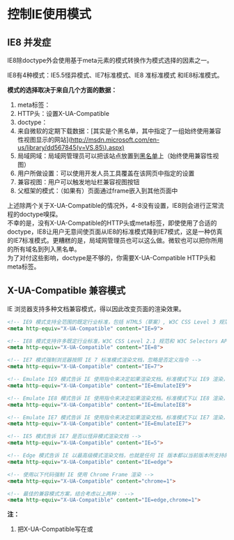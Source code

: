 # 控制IE使用模式

## IE8 并发症

IE8除doctype外会使用基于meta元素的模式转换作为模式选择的因素之一。

IE8有4种模式：IE5.5怪异模式、IE7标准模式、IE8 准标准模式 和IE8标准模式。

__模式的选择取决于来自几个方面的数据：__

1. meta标签：<meta http-equiv="X-UA-Compatible" content="...">
2. HTTP头：设置X-UA-Compatible
3. doctype：<!DOCTYPE ....>
4. 来自微软的定期下载数据：[其实是个黑名单，其中指定了一组始终使用兼容性视图显示的网站](http://msdn.microsoft.com/en-us/library/dd567845(v=VS.85\).aspx)
5. 局域网域：局域网管理员可以把该站点放置到[黑名单](http://go.microsoft.com/fwlink/?LinkId=145413)上（始终使用兼容性视图）
6. 用户所做设置：可以使用开发人员工具覆盖在该网页中指定的设置
7. 兼容视图：用户可以触发地址栏兼容视图按钮
8. 父框架的模式：（如果有）页面通过frame嵌入到其他页面中

上述除两个关于X-UA-Compatible的情况外，4-8没有设置，IE8则会进行正常流程的doctype嗅探。<br>
不幸的是，没有X-UA-Compatible的HTTP头或meta标签，即使使用了合适的doctype，IE8让用户无意间使页面从IE8的标准模式降到IE7模式，这是一种仿真的IE7标准模式。更糟糕的是，局域网管理员也可以这么做。微软也可以把你所用的所有域名到列入黑名单。<br>
为了对付这些影响，doctype是不够的，你需要X-UA-Compatible HTTP头和meta标签。


## X-UA-Compatible 兼容模式

IE 浏览器支持多种文档兼容模式，得以因此改变页面的渲染效果。

```html
<!-- IE9 模式支持全范围的既定行业标准，包括 HTML5（草案）, W3C CSS Level 3 规范（草案）, SVG 1.0 规范等 -->
<meta http-equiv="X-UA-Compatible" content="IE=9">

<!-- IE8 模式支持许多既定行业标准，W3C CSS Level 2.1 规范和 W3C Selectors API，有限支持 W3C CSS Level 3 规范（草案）和其他行业标准 -->
<meta http-equiv="X-UA-Compatible" content="IE=8">

<!-- IE7 模式强制浏览器按照 IE 7 标准模式渲染文档，忽略是否定义指令 -->
<meta http-equiv="X-UA-Compatible" content="IE=7">

<!-- Emulate IE9 模式告诉 IE 使用指令来决定如果渲染文档。标准模式下以 IE9 渲染，怪异模式下以 IE5 渲染。和 IE9 模式不同的是，Emulate IE9 模式会考虑指令 -->
<meta http-equiv="X-UA-Compatible" content="IE=EmulateIE9">

<!-- Emulate IE8 模式告诉 IE 使用指令来决定如果渲染文档。标准模式下以 IE8 渲染，怪异模式下以 IE5 渲染。和 IE8 模式不同的是，Emulate IE8 模式会考虑指令 -->
<meta http-equiv="X-UA-Compatible" content="IE=EmulateIE8">

<!-- Emulate IE7 模式告诉 IE 使用指令来决定如果渲染文档。标准模式下以 IE7 渲染，怪异模式下以 IE5 渲染。和 IE7 模式不同的是，Emulate IE7 模式会考虑指令。对于大多数站点而言，这是首选的兼容模式 -->
<meta http-equiv="X-UA-Compatible" content="IE=EmulateIE7">

<!-- IE5 模式告诉 IE7 是否以怪异模式渲染文档 -->
<meta http-equiv="X-UA-Compatible" content="IE=5">

<!-- Edge 模式告诉 IE 以最高级模式渲染文档，也就是任何 IE 版本都以当前版本所支持的最高级标准模式渲染，避免版本升级造成的影响。简单的说，就是什么版本 IE 就用什么版本的标准模式渲染 -->
<meta http-equiv="X-UA-Compatible" content="IE=edge">

<!-- 使用以下代码强制 IE 使用 Chrome Frame 渲染 -->
<meta http-equiv="X-UA-Compatible" content="chrome=1">

<!-- 最佳的兼容模式方案，结合考虑以上两种： -->
<meta http-equiv="X-UA-Compatible" content="IE=edge,chrome=1">
```

__注：__

1. 把X-UA-Compatible写在<link>或<script>标签下面，X-UA-Compatible的设置无效。
2. 页面、服务器HTTP Header都设置了X-UA-Compatible的情况，使用页面的X-UA-Compatible设置。页面无X-UA-Compatible，才使用HTTP Header设置的值。
3. IE=xx的值，ie会尝试xx转换为最接近的值。比如：IE=7.789 -> IE=7；介于5、6之间的->IE=5。
4. IE=4、IE=3、IE=0.1、IE=-7 这些小于5的，包括类似IE=IE8、IE=IE7、IE=IE6、IE=a、IE=b、IE=bcd，和无X-UA-Compatiblesh是一样。可以理解为X-UA-Compatible设置了无效的值，所以跳过这里了。


### 关于Chrome Frame

Google Chrome Frame（Google Chrome內嵌框架）是专为Internet Explorer设计的一个插件。相应的开源计划为Chromium的一部分，其采用BSD许可证授权并开放源代码。<br>
这插件可运行于Windows 7、Vista、XP SP2或更高版本操作系统中的Internet Explorer 6、7、8、9，使Internet Explorer可以基于谷歌瀏覽器中的Webkit引擎及V8引擎进行排版及运算，即能获得比原有Internet Explorer更快、更安全网页浏览体验，并且令Internet Explorer 6、7、8支持HTML5代码。<br>
浏览使用支持Chrome Frame的Google服务会自动使用Chrome内核渲染，如Youtube、Google文件、Orkut等已经打开了对Chrome Frame的支持。<br>
开发原意是使不支持HTML5的Internet Explorer也能浏览Google Wave及其它使用了HTML5代码的Google服务。

网页设计员可以在网页中加入以下代码使网站能以Chrome Frame浏览：
```html
<meta http-equiv="X-UA-Compatible" content="IE=Edge,chrome=IE8">
```
若浏览者有安装Chrome Frame，且浏览者的IE浏览器版本为IE8或更低，此代码会自动引导浏览器激活插件进行排版及运算；但若浏览者并没有安装插件或IE版本为IE9或更高，则不会进行任何动作。

__参考资料：__

[百度百科](http://baike.baidu.com/view/2831140.htm)<br>
[维基百科](http://zh.wikipedia.org/wiki/Google_Chrome_Frame)<br>
[Google Chrome Frame](https://developers.google.com/chrome/chrome-frame/)

__IE模式选择流程图：__
![IE模式选择流程图](http://hsivonen.iki.fi/doctype/ie8-mode.png)


